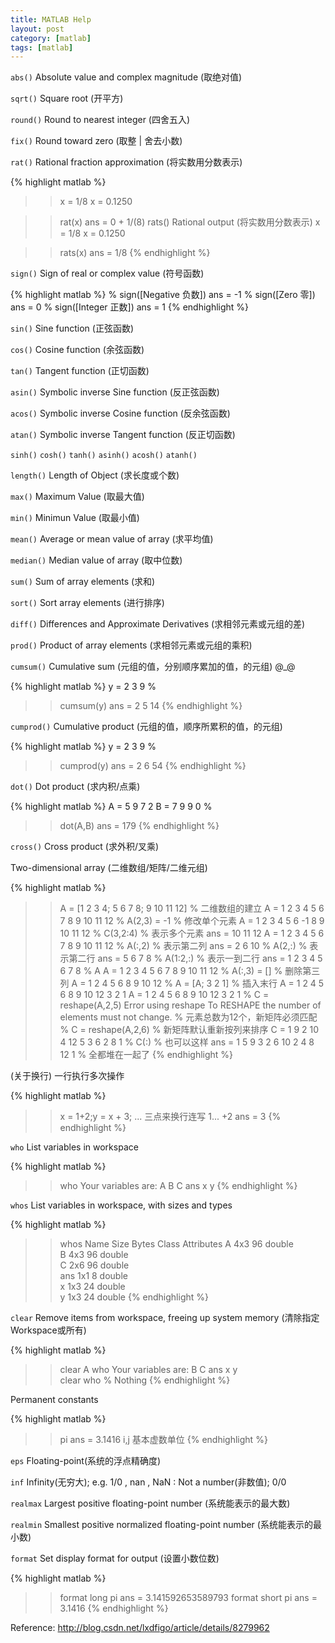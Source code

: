 ```yaml
---
title: MATLAB Help
layout: post
category: [matlab]
tags: [matlab]
---
```


`abs()` Absolute value and complex magnitude (取绝对值)

`sqrt()` Square root (开平方)

`round()` Round to nearest integer (四舍五入)

`fix()` Round toward zero (取整 \| 舍去小数)

`rat()` Rational fraction approximation (将实数用分数表示)

{% highlight matlab %}
>> x = 1/8
x = 
  0.1250

>> rat(x)
ans = 
  0 + 1/(8)
rats() Rational output (将实数用分数表示)
>> x = 1/8
x =
  0.1250

>> rats(x)
ans =
1/8
{% endhighlight %}


`sign()` Sign of real or complex value (符号函数)

{% highlight matlab %}
% sign([Negative 负数]) 
ans = 
  -1
% sign([Zero 零])
ans = 
  0
% sign([Integer 正数])
ans = 
  1
{% endhighlight %}

`sin()` Sine function (正弦函数)

`cos()` Cosine function (余弦函数)

`tan()` Tangent function (正切函数)

`asin()` Symbolic inverse Sine function (反正弦函数)

`acos()` Symbolic inverse Cosine function (反余弦函数)

`atan()` Symbolic inverse Tangent function (反正切函数)

`sinh()` `cosh()` `tanh()` `asinh()` `acosh()` `atanh()`

`length()` Length of Object (求长度或个数)

`max()` Maximum Value (取最大值)

`min()` Minimun Value (取最小值)

`mean()` Average or mean value of array (求平均值)

`median()` Median value of array (取中位数)

`sum()` Sum of array elements (求和)

`sort()` Sort array elements (进行排序)

`diff()` Differences and Approximate Derivatives (求相邻元素或元组的差)

`prod()` Product of array elements (求相邻元素或元组的乘积)

`cumsum()` Cumulative sum (元组的值，分别顺序累加的值，的元组) @_@

{% highlight matlab %}
y =
 	2     3     9
%
>> cumsum(y)
ans =
 	2     5    14
{% endhighlight %}

`cumprod()` Cumulative product (元组的值，顺序所累积的值，的元组)

{% highlight matlab %}
y =
  2     3     9
%
>> cumprod(y)
ans =
 	2     6    54
{% endhighlight %}

`dot()` Dot product (求内积/点乘)

{% highlight matlab %}
A =
   5     9     7     2
B =
   7     9     9     0
%
>> dot(A,B)
ans =
  179
{% endhighlight %}

`cross()` Cross product (求外积/叉乘)

Two-dimensional array (二维数组/矩阵/二维元组)

{% highlight matlab %}
>> A = [1 2 3 4; 5 6 7 8; 9 10 11 12] % 二维数组的建立
A =
   1     2     3     4
   5     6     7     8
   9    10    11    12
%
>> A(2,3) = -1 % 修改单个元素
A =
   1     2     3     4
   5     6    -1     8
   9    10    11    12
%
>> C(3,2:4) % 表示多个元素
ans =
  10    11    12
A =
   1     2     3     4
   5     6     7     8
   9    10    11    12
%
>> A(:,2) % 表示第二列
ans =
   2
   6
  10
%
>> A(2,:) % 表示第二行
ans =
   5     6     7     8
%
>> A(1:2,:) % 表示一到二行
ans =
   1     2     3     4
   5     6     7     8
%
>> A
A =
   1     2     3     4
   5     6     7     8
   9    10    11    12
%
>>A(:,3) = [] % 删除第三列
A =
   1     2     4
   5     6     8
   9    10    12
%
>> A = [A; 3 2 1] % 插入末行
A =
   1     2     4
   5     6     8
   9    10    12
   3     2     1
A =
   1     2     4
   5     6     8
   9    10    12
   3     2     1
%
>> C = reshape(A,2,5)
  Error using reshape
  To RESHAPE the number of elements must not change.
 	% 元素总数为12个，新矩阵必须匹配
%
>> C = reshape(A,2,6) % 新矩阵默认重新按列来排序
C =
   1     9     2    10     4    12
   5     3     6     2     8     1
%
>> C(:) % 也可以这样
ans =
   1
   5
   9
   3
   2
   6
  10
   2
   4
   8
  12
   1
% 全都堆在一起了
{% endhighlight %}

(关于换行)
一行执行多次操作

{% highlight matlab %}
>> x = 1+2;y = x + 3;
... 三点来换行连写
>> 1...
+2
ans = 
  3
{% endhighlight %}

`who` List variables in workspace

{% highlight matlab %}
>> who
Your variables are:
A    B    C    ans  x    y
{% endhighlight %}

`whos` List variables in workspace, with sizes and types

{% highlight matlab %}
>> whos
  Name      Size            Bytes  Class     Attributes
  A         4x3                96  double              
  B         4x3                96  double              
  C         2x6                96  double              
  ans       1x1                 8  double              
  x         1x3                24  double              
  y         1x3                24  double
{% endhighlight %}

`clear` Remove items from workspace, freeing up system memory (清除指定Workspace或所有)

{% highlight matlab %}
>> clear A
>> who
Your variables are:
B    C    ans  x    y  
>> clear
>> who
% Nothing
{% endhighlight %}

Permanent constants

{% highlight matlab %}
>> pi
	ans =
  3.1416
i,j 基本虚数单位
{% endhighlight %}

`eps` Floating-point(系统的浮点精确度)

`inf` Infinity(无穷大); e.g. 1/0 , nan , NaN : Not a number(非数值); 0/0

`realmax` Largest positive floating-point number (系统能表示的最大数)

`realmin` Smallest positive normalized floating-point number (系统能表示的最小数)

`format` Set display format for output (设置小数位数)

{% highlight matlab %}
>>format long
>>pi
ans =
  3.141592653589793
>>format short
>>pi
ans = 
  3.1416
{% endhighlight %}

Reference: http://blog.csdn.net/lxdfigo/article/details/8279962
